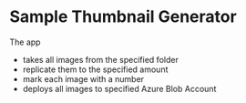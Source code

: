 # Sample Thumbnail Generator

The app
* takes all images from the specified folder
* replicate them to the specified amount
* mark each image with a number
* deploys all images to specified Azure Blob Account